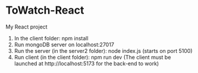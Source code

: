 # ToWatch-React
My React project

1. In the client folder: npm install
2. Run mongoDB server on localhost:27017
3. Run the server (in the server2 folder): node index.js (starts on port 5100)
4. Run client (in the client folder): npm run dev
(The client must be launched at http://localhost:5173 for the back-end to work)
